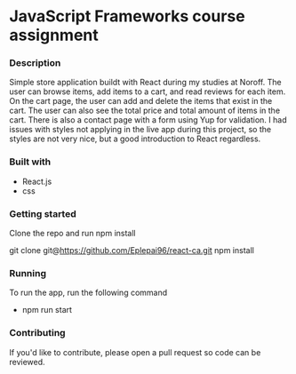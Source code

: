 # JavaScript Frameworks course assignment

### Description
Simple store application buildt with React during my studies at Noroff. The user can browse items, add items to a cart, and read reviews for each item. On the cart page, the user can add and delete the items that exist in the cart. The user can also see the total price and total amount of items in the cart. There is also a contact page with a form using Yup for validation. I had issues with styles not applying in the live app during this project, so the styles are not very nice, but a good introduction to React regardless. 

### Built with
* React.js
* css

### Getting started
Clone the repo and run npm install

git clone git@https://github.com/Eplepai96/react-ca.git
npm install

### Running
To run the app, run the following command 
- npm run start

### Contributing
If you'd like to contribute, please open a pull request so code can be reviewed.
